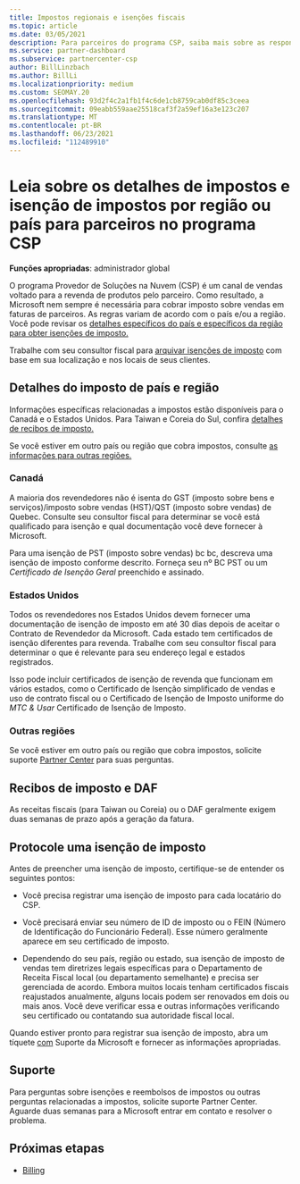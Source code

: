 ```yaml
---
title: Impostos regionais e isenções fiscais
ms.topic: article
ms.date: 03/05/2021
description: Para parceiros do programa CSP, saiba mais sobre as responsabilidades fiscais por região, como enviar isenções fiscais para vendas do CSP e como obter suporte para perguntas fiscais.
ms.service: partner-dashboard
ms.subservice: partnercenter-csp
author: BillLinzbach
ms.author: BillLi
ms.localizationpriority: medium
ms.custom: SEOMAY.20
ms.openlocfilehash: 93d2f4c2a1fb1f4c6de1cb8759cab0df85c3ceea
ms.sourcegitcommit: 09eabb559aae25518caf3f2a59ef16a3e123c207
ms.translationtype: MT
ms.contentlocale: pt-BR
ms.lasthandoff: 06/23/2021
ms.locfileid: "112489910"
---
```

# <a name="read-about-taxes-and-tax-exemption-details-by-region-or-country-for-partners-in-the-csp-program"></a>Leia sobre os detalhes de impostos e isenção de impostos por região ou país para parceiros no programa CSP

**Funções apropriadas**: administrador global

O programa Provedor de Soluções na Nuvem (CSP) é um canal de vendas voltado para a revenda de produtos pelo parceiro. Como resultado, a Microsoft nem sempre é necessária para cobrar imposto sobre vendas em faturas de parceiros. As regras variam de acordo com o país e/ou a região. Você pode revisar os [detalhes específicos do país e específicos da região para obter isenções de imposto.](#country-and-region-tax-details)

Trabalhe com seu consultor fiscal para [arquivar isenções de imposto](#file-a-tax-exemption) com base em sua localização e nos locais de seus clientes.

## <a name="country-and-region-tax-details"></a>Detalhes do imposto de país e região

Informações específicas relacionadas a impostos estão disponíveis para o Canadá e o Estados Unidos. Para Taiwan e Coreia do Sul, confira [detalhes de recibos de imposto.](#tax-receipts-and-daf)

Se você estiver em outro país ou região que cobra impostos, consulte [as informações para outras regiões.](#other-regions)


### <a name="canada"></a>Canadá

A maioria dos revendedores não é isenta do GST (imposto sobre bens e serviços)/imposto sobre vendas (HST)/QST (imposto sobre vendas) de Quebec. Consulte seu consultor fiscal para determinar se você está qualificado para isenção e qual documentação você deve fornecer à Microsoft.

Para uma isenção de PST (imposto sobre vendas) bc bc, descreva uma isenção de imposto conforme descrito. Forneça seu nº BC PST ou um *Certificado de Isenção Geral* preenchido e assinado.

### <a name="united-states"></a>Estados Unidos

Todos os revendedores nos Estados Unidos devem fornecer uma documentação de isenção de imposto em até 30 dias depois de aceitar o Contrato de Revendedor da Microsoft. Cada estado tem certificados de isenção diferentes para revenda. Trabalhe com seu consultor fiscal para determinar o que é relevante para seu endereço legal e estados registrados.

Isso pode incluir certificados de isenção de  revenda  que funcionam em vários estados, como o Certificado de Isenção simplificado de vendas e uso de contrato fiscal ou o Certificado de Isenção de Imposto uniforme do *MTC & Usar* Certificado de Isenção de Imposto.

### <a name="other-regions"></a>Outras regiões

Se você estiver em outro país ou região que cobra impostos, solicite suporte [Partner Center](#support) para suas perguntas.

## <a name="tax-receipts-and-daf"></a>Recibos de imposto e DAF

As receitas fiscais (para Taiwan ou Coreia) ou o DAF geralmente exigem duas semanas de prazo após a geração da fatura.

## <a name="file-a-tax-exemption"></a>Protocole uma isenção de imposto

Antes de preencher uma isenção de imposto, certifique-se de entender os seguintes pontos:

- Você precisa registrar uma isenção de imposto para cada locatário do CSP.

- Você precisará enviar seu número de ID de imposto ou o FEIN (Número de Identificação do Funcionário Federal). Esse número geralmente aparece em seu certificado de imposto.

- Dependendo do seu país, região ou estado, sua isenção de imposto de vendas tem diretrizes legais específicas para o Departamento de Receita Fiscal local (ou departamento semelhante) e precisa ser gerenciada de acordo. Embora muitos locais tenham certificados fiscais reajustados anualmente, alguns locais podem ser renovados em dois ou mais anos. Você deve verificar essa e outras informações verificando seu certificado ou contatando sua autoridade fiscal local.

Quando estiver pronto para registrar sua isenção de imposto, abra um tíquete [com](https://partner.microsoft.com/dashboard/support/csp/servicerequests/create?stage=2&topicid=92930319-ced6-c18b-d7a6-d62b22d60aa5) Suporte da Microsoft e fornecer as informações apropriadas.

## <a name="support"></a>Suporte

Para perguntas sobre isenções e reembolsos de impostos ou outras perguntas relacionadas a impostos, solicite suporte Partner Center. Aguarde duas semanas para a Microsoft entrar em contato e resolver o problema.

## <a name="next-steps"></a>Próximas etapas

- [Billing](billing.md)
